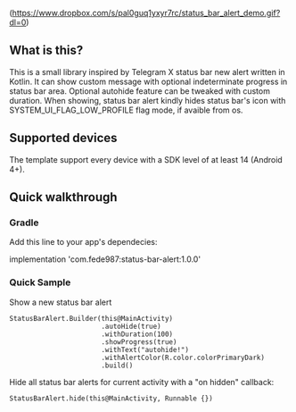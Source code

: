 (https://www.dropbox.com/s/pal0guq1yxyr7rc/status_bar_alert_demo.gif?dl=0)

## What is this?

This is a small library inspired by Telegram X status bar new alert written in Kotlin.
It can show custom message with optional indeterminate progress in status bar area.
Optional autohide feature can be tweaked with custom duration.
When showing, status bar alert kindly hides status bar's icon with SYSTEM_UI_FLAG_LOW_PROFILE flag mode, if avaible from os.

## Supported devices

The template support every device with a SDK level of at least 14 (Android 4+).


## Quick walkthrough

### Gradle

Add this line to your app's dependecies:

implementation 'com.fede987:status-bar-alert:1.0.0'

### Quick Sample

Show a new status bar alert

```
StatusBarAlert.Builder(this@MainActivity)
                       .autoHide(true)
                       .withDuration(100)
                       .showProgress(true)
                       .withText("autohide!")
                       .withAlertColor(R.color.colorPrimaryDark)
                       .build()
```

Hide all status bar alerts for current activity with a "on hidden" callback:

```
StatusBarAlert.hide(this@MainActivity, Runnable {})
```





 
